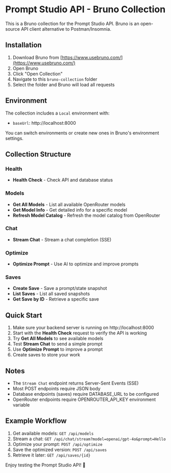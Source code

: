 # Prompt Studio API - Bruno Collection

This is a Bruno collection for the Prompt Studio API. Bruno is an open-source API client alternative to Postman/Insomnia.

## Installation

1. Download Bruno from [https://www.usebruno.com/](https://www.usebruno.com/)
2. Open Bruno
3. Click "Open Collection"
4. Navigate to this `bruno-collection` folder
5. Select the folder and Bruno will load all requests

## Environment

The collection includes a `Local` environment with:
- `baseUrl`: http://localhost:8000

You can switch environments or create new ones in Bruno's environment settings.

## Collection Structure

### Health
- **Health Check** - Check API and database status

### Models
- **Get All Models** - List all available OpenRouter models
- **Get Model Info** - Get detailed info for a specific model
- **Refresh Model Catalog** - Refresh the model catalog from OpenRouter

### Chat
- **Stream Chat** - Stream a chat completion (SSE)

### Optimize
- **Optimize Prompt** - Use AI to optimize and improve prompts

### Saves
- **Create Save** - Save a prompt/state snapshot
- **List Saves** - List all saved snapshots
- **Get Save by ID** - Retrieve a specific save

## Quick Start

1. Make sure your backend server is running on http://localhost:8000
2. Start with the **Health Check** request to verify the API is working
3. Try **Get All Models** to see available models
4. Test **Stream Chat** to send a simple prompt
5. Use **Optimize Prompt** to improve a prompt
6. Create saves to store your work

## Notes

- The `Stream Chat` endpoint returns Server-Sent Events (SSE)
- Most POST endpoints require JSON body
- Database endpoints (saves) require DATABASE_URL to be configured
- OpenRouter endpoints require OPENROUTER_API_KEY environment variable

## Example Workflow

1. Get available models: `GET /api/models`
2. Stream a chat: `GET /api/chat/stream?model=openai/gpt-4o&prompt=Hello`
3. Optimize your prompt: `POST /api/optimize`
4. Save the optimized version: `POST /api/saves`
5. Retrieve it later: `GET /api/saves/{id}`

Enjoy testing the Prompt Studio API! 🚀
